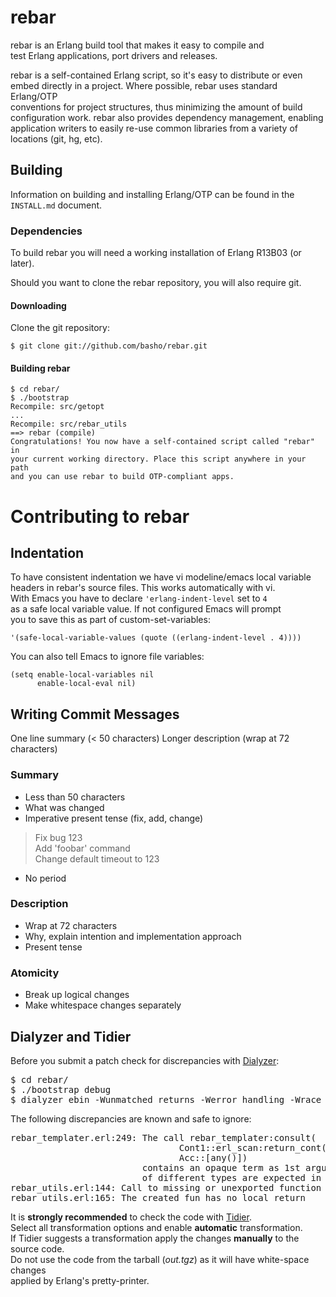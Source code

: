 rebar
=====

rebar is an Erlang build tool that makes it easy to compile and  
test Erlang applications, port drivers and releases.

rebar is a self-contained Erlang script, so it's easy to distribute or even  
embed directly in a project. Where possible, rebar uses standard Erlang/OTP  
conventions for project structures, thus minimizing the amount of build  
configuration work. rebar also provides dependency management, enabling  
application writers to easily re-use common libraries from a variety of  
locations (git, hg, etc).

Building
--------

Information on building and installing Erlang/OTP can be found
in the `INSTALL.md` document.

### Dependencies

To build rebar you will need a working installation of Erlang R13B03 (or
later).

Should you want to clone the rebar repository, you will also require git.

#### Downloading

Clone the git repository:

    $ git clone git://github.com/basho/rebar.git

#### Building rebar

    $ cd rebar/
    $ ./bootstrap
    Recompile: src/getopt
    ...
    Recompile: src/rebar_utils
    ==> rebar (compile)
    Congratulations! You now have a self-contained script called "rebar" in
    your current working directory. Place this script anywhere in your path
    and you can use rebar to build OTP-compliant apps.


Contributing to rebar
=====================

Indentation
-----------

To have consistent indentation we have vi modeline/emacs local variable  
headers in rebar's source files. This works automatically with vi.  
With Emacs you have to declare <code>'erlang-indent-level</code>
set to <code>4</code>  
as a safe local variable value. If not configured Emacs will prompt  
you to save this as part of custom-set-variables:

    '(safe-local-variable-values (quote ((erlang-indent-level . 4))))
You can also tell Emacs to ignore file variables:

    (setq enable-local-variables nil
          enable-local-eval nil)


Writing Commit Messages
-----------------------

One line summary (< 50 characters)
Longer description (wrap at 72 characters)

### Summary

* Less than 50 characters
* What was changed
* Imperative present tense (fix, add, change)
> Fix bug 123  
> Add 'foobar' command  
> Change default timeout to 123  
* No period

### Description

* Wrap at 72 characters
* Why, explain intention and implementation approach
* Present tense

### Atomicity

* Break up logical changes
* Make whitespace changes separately

Dialyzer and Tidier
-------------------

Before you submit a patch check for discrepancies with
[Dialyzer](http://www.erlang.org/doc/man/dialyzer.html):

<pre>
$ cd rebar/
$ ./bootstrap debug
$ dialyzer ebin -Wunmatched_returns -Werror_handling -Wrace_conditions -Wunderspecs
</pre>

The following discrepancies are known and safe to ignore:
<pre>
rebar_templater.erl:249: The call rebar_templater:consult(
                                Cont1::erl_scan:return_cont(),'eof',
                                Acc::[any()])
                         contains an opaque term as 1st argument when terms
                         of different types are expected in these positions
rebar_utils.erl:144: Call to missing or unexported function escript:foldl/3
rebar_utils.erl:165: The created fun has no local return
</pre>

It is **strongly recommended** to check the code with
[Tidier](http://tidier.softlab.ntua.gr:20000/tidier/getstarted).  
Select all transformation options and enable **automatic**
transformation.  
If Tidier suggests a transformation apply the changes **manually**
to the source code.  
Do not use the code from the tarball (*out.tgz*) as it will have
white-space changes  
applied by Erlang's pretty-printer.
